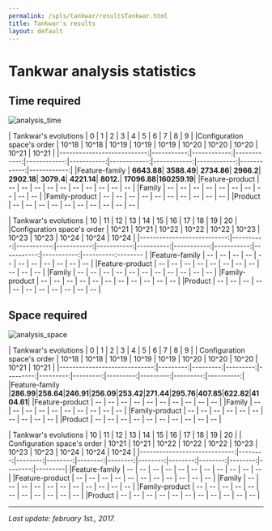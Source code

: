 ```yaml
---
permalink: /spls/tankwar/resultsTankwar.html
title: Tankwar's results
layout: default
---
```

# Tankwar analysis statistics

## Time required

![analysis_time]({{site.baseurl}}/assets/logtankwarTime.png)

|       Tankwar's evolutions |          0 |          1  |          2  |          3  |         4  |          5  |          6  |          7  |          8  |          9  |
|Configuration space's order |      10^18 |      10^18  |      10^19  |      10^19  |     10^19  |      10^20  |      10^20  |      10^20  |      10^21  |      10^21  | 
|---------------------------:|-----------:|------------:|------------:|------------:|-----------:|------------:|------------:|------------:|------------:|------------:|
|Feature-family              | **6643.88**|  **3588.49**|  **2734.86**|   **2966.2**| **2902.18**|   **3079.4**|  **4221.14**|    **8012.**| **17096.88**|**160259.19**|
|Feature-product             |         -- |         --  |         --  |         --  |        --  |         --  |         --  |         --  |         --  |         --  |
|Family                      |         -- |         --  |         --  |         --  |        --  |         --  |         --  |         --  |         --  |         --  |
|Family-product              |         -- |         --  |         --  |         --  |        --  |         --  |         --  |         --  |         --  |         --  |
|Product                     |         -- |         --  |         --  |         --  |        --  |         --  |         --  |         --  |         --  |         --  |


|       Tankwar's evolutions |        10 |         11 |         12 |         13 |        14 |         15 |         16 |         17 |         18 |        19 |    20  | 
|Configuration space's order |     10^21 |      10^21 |      10^22 |      10^22 |     10^22 |      10^23 |      10^23 |      10^23 |      10^24 |     10^24 |  10^24 | 
|---------------------------:|----------:|-----------:|-----------:|-----------:|----------:|-----------:|-----------:|-----------:|-----------:|----------:-------- |
|Feature-family              |        -- |         -- |         -- |         -- |        -- |         -- |         -- |         -- |         -- |        -- |     -- |
|Feature-product             |        -- |         -- |         -- |         -- |        -- |         -- |         -- |         -- |         -- |        -- |     -- |
|Family                      |        -- |         -- |         -- |         -- |        -- |         -- |         -- |         -- |         -- |        -- |     -- |
|Family-product              |        -- |         -- |         -- |         -- |        -- |         -- |         -- |         -- |         -- |        -- |     -- |
|Product                     |        -- |         -- |         -- |         -- |        -- |         -- |         -- |         -- |         -- |        -- |     -- |



## Space required

![analysis_space]({{site.baseurl}}/assets/tankwarSpace.png)


|         Tankwar's evolutions |       0  |       1  |       2  |       3  |       4  |       5  |       6  |       7  |       8  |        9  |
| Configuration space's order  |   10^18  |   10^18  |   10^19  |   10^19  |   10^19  |   10^20  |   10^20  |   10^20  |   10^21  |    10^21  |
|-----------------------------:|---------:|---------:|---------:|---------:|---------:|---------:|---------:|---------:|---------:|----------:|
|Feature-family                |**286.99**|**258.64**|**246.91**|**256.09**|**253.42**|**271.44**|**295.76**|**407.85**|**622.82**|**4104.61**|
|Feature-product               |      --  |      --  |      --  |      --  |      --  |      --  |      --  |      --  |      --  |       --  | 
|Family                        |      --  |      --  |      --  |      --  |      --  |      --  |      --  |      --  |      --  |       --  | 
|Family-product                |      --  |      --  |      --  |      --  |      --  |      --  |      --  |      --  |      --  |       --  | 
|Product                       |      --  |      --  |      --  |      --  |      --  |      --  |      --  |      --  |      --  |       --  | 
  
|         Tankwar's evolutions |      10 |      11 |      12 |      13 |      14 |      15 |      16 |      17 |      18 |      19 |      20 | 
| Configuration space's order  |   10^21 |   10^21 |   10^22 |   10^22 |   10^22 |   10^23 |   10^23 |   10^23 |   10^24 |   10^24 |   10^24 |
|-----------------------------:|--------:|--------:|--------:|--------:|--------:|--------:|--------:|--------:|--------:|--------:|---------|
|Feature-family                |      -- |      -- |      -- |      -- |      -- |      -- |      -- |      -- |      -- |      -- |      -- |
|Feature-product               |      -- |      -- |      -- |      -- |      -- |      -- |      -- |      -- |      -- |      -- |      -- |
|Family                        |      -- |      -- |      -- |      -- |      -- |      -- |      -- |      -- |      -- |      -- |      -- |
|Family-product                |      -- |      -- |      -- |      -- |      -- |      -- |      -- |      -- |      -- |      -- |      -- |
|Product                       |      -- |      -- |      -- |      -- |      -- |      -- |      -- |      -- |      -- |      -- |      -- |


---
*Last update: february 1st., 2017.*










<script>
  (function(i,s,o,g,r,a,m){i['GoogleAnalyticsObject']=r;i[r]=i[r]||function(){
  (i[r].q=i[r].q||[]).push(arguments)},i[r].l=1*new Date();a=s.createElement(o),
  m=s.getElementsByTagName(o)[0];a.async=1;a.src=g;m.parentNode.insertBefore(a,m)
  })(window,document,'script','https://www.google-analytics.com/analytics.js','ga');

  ga('create', 'UA-91211747-1', 'auto');
  ga('send', 'pageview');

</script>

